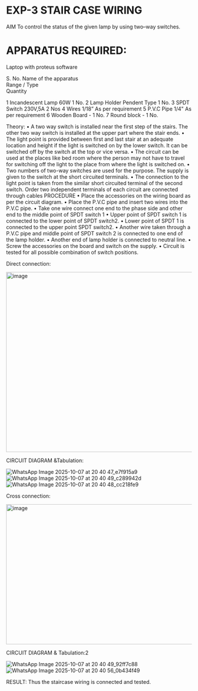 # EXP-3				STAIR CASE WIRING                     

 
AIM
 To control the status of the given lamp by using two–way switches. 
# APPARATUS REQUIRED:
 Laptop with proteus software

S. No.
Name of the apparatus	
Range / Type	
Quantity

1	Incandescent Lamp	60W	1 No.
2	Lamp Holder	Pendent Type	1 No.
3	SPDT Switch	230V,5A	2 Nos
4	Wires	1/18”	As per requirement
5	P.V.C Pipe	1/4"	As per requirement
6	Wooden Board	-	1 No.
7	Round block	-	1 No.


Theory:
•	A two way switch is installed near the first step of the stairs. The other two way switch is installed at the upper part where the stair ends.
•	The light point is provided between first and last stair at an adequate location and height if the light is switched on by the lower switch. It can be switched off by the switch at the top or vice versa.
•	The circuit can be used at the places like bed room where the person may  not  have  to  travel for switching off the light to the place from where the light is switched on.
•	Two  numbers  of  two-way  switches  are  used  for  the  purpose.  The supply is given to the switch at the short circuited terminals.
•	The  connection  to  the  light  point  is  taken  from  the  similar  short circuited  terminal  of  the   second  switch.   Order  two  independent terminals of each circuit are connected through  cables 
PROCEDURE
•  Place the accessories on the wiring board as per the circuit diagram.
•  Place the P.V.C pipe and insert two wires into the P.V.C pipe.
•	Take one wire connect one end to the phase side and other end to the middle point of SPDT switch 1
•  Upper point of SPDT switch 1 is connected to the lower point of SPDT
switch2.
•  Lower point of SPDT 1 is connected to the upper point SPDT switch2.
•	Another wire taken through a P.V.C pipe and middle point of SPDT switch 2 is connected to one end of the lamp holder.
•  Another end of lamp holder is connected to neutral line.
•  Screw the accessories on the board and switch on the supply.
•  Circuit is tested for all possible combination of switch positions.


Direct connection:

<img width="916" height="487" alt="image" src="https://github.com/user-attachments/assets/1c3c75e1-ff80-44ad-9d6e-9c3a2010e3e5" />



CIRCUIT DIAGRAM &Tabulation:

![WhatsApp Image 2025-10-07 at 20 40 47_e7f915a9](https://github.com/user-attachments/assets/4a06722e-2a09-4c63-a2b2-c21b814ee215)
![WhatsApp Image 2025-10-07 at 20 40 49_c289942d](https://github.com/user-attachments/assets/b765e500-2184-4c97-bad9-c6bff18b8ae9)
![WhatsApp Image 2025-10-07 at 20 40 48_cc218fe9](https://github.com/user-attachments/assets/9c881be3-91d2-4de0-9ffc-7782203c1b83)



Cross connection:

<img width="713" height="379" alt="image" src="https://github.com/user-attachments/assets/aac7e1c1-35e1-42d4-b8f4-e9acbfdc9fd5" />


CIRCUIT DIAGRAM & Tabulation:2

![WhatsApp Image 2025-10-07 at 20 40 49_92ff7c88](https://github.com/user-attachments/assets/156b7956-be58-4e81-9e2e-720ee0751acc)
![WhatsApp Image 2025-10-07 at 20 40 56_0b434f49](https://github.com/user-attachments/assets/1e979e0b-b177-408e-97fd-8d185dfc5940)



RESULT:
Thus the staircase wiring is connected and tested.
